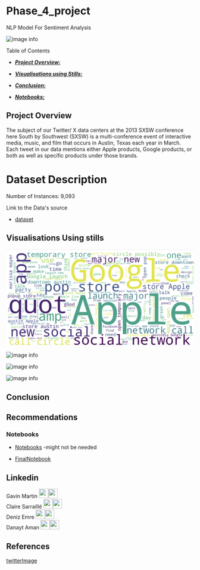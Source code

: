 # Phase_4_project
NLP Model For Sentiment Analysis

![image info](TwitterLogo.jpg)


Table of Contents

* [***Project Overview:***](#project-overview)

* [***Visualisations using Stills:***](#visualisations-using-stills) 

* [***Conclusion:***](#conclusion)

* [***Notebooks:***](#notebooks)


## Project Overview
The subject of our Twitter/ X data centers at the 2013 SXSW conference here
South by Southwest (SXSW) is a multi-conference event of interactive media, music, and film that occurs in Austin, Texas each year in March. Each tweet in our data mentions either Apple products, Google products, or both as well as specific products under those brands.


# Dataset Description
Number of Instances: 9,093


Link to the Data's source
* [dataset](https://data.world/crowdflower/brands-and-product-emotions) 


## Visualisations Using stills

![image info](WordCloud.png/)



![image info](Images)



![image info](Images/.png)



![image info](Images/.png)



## Conclusion


## Recommendations 


### Notebooks
* [Notebooks]([]()) -might not be needed

* [FinalNotebook](https://github.com/Danayt09/Phase_4_project/blob/main/Modeling_ver03.ipynb)

  


## Linkedin
Gavin Martin <a href = "https://github.com/GitHbGav"><img src='https://cdn.pixabay.com/photo/2022/01/30/13/33/github-6980894_1280.png' width = '25' height='25'></a><a href="https://www.linkedin.com/in/gavin-martin-/"><img src='https://upload.wikimedia.org/wikipedia/commons/8/81/LinkedIn_icon.svg' width = '25' height='25'></a>  
Claire Sarraillé <a href = "https://github.com/clairesarraille"><img src='https://cdn.pixabay.com/photo/2022/01/30/13/33/github-6980894_1280.png' width = '25' height='25'></a><a href="https://www.linkedin.com/in/claire-sarraille/"><img src='https://upload.wikimedia.org/wikipedia/commons/8/81/LinkedIn_icon.svg' width = '25' height='25'></a>  
Deniz Emre <a href = "https://github.com/DenizzEmre"><img src='https://cdn.pixabay.com/photo/2022/01/30/13/33/github-6980894_1280.png' width = '25' height='25'></a><a href="https://www.linkedin.com/in/demre/"><img src='https://upload.wikimedia.org/wikipedia/commons/8/81/LinkedIn_icon.svg' width = '25' height='25'></a>  
Danayt Aman <a href = "https://github.com/Danayt09"><img src='https://cdn.pixabay.com/photo/2022/01/30/13/33/github-6980894_1280.png' width = '25' height='25'></a><a href="https://www.linkedin.com/in/danayt-aman/"><img src='https://upload.wikimedia.org/wikipedia/commons/8/81/LinkedIn_icon.svg' width = '25' height='25'></a>  

## References
[twitterImage](https://unsplash.com/photos/blue-and-white-heart-illustration-k1xf2D7jWUs)
